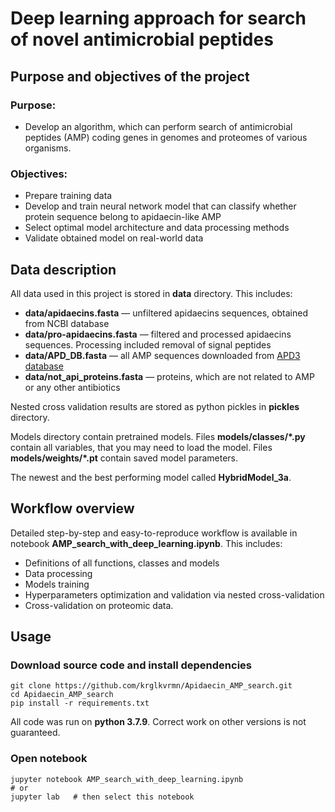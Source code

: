 # Deep learning approach for search of novel antimicrobial peptides

## Purpose and objectives of the project

### Purpose:

+ Develop an algorithm, which can perform search of antimicrobial peptides (AMP) coding genes in genomes and proteomes of various organisms.

### Objectives:

+ Prepare training data
+ Develop and train neural network model that can classify whether protein sequence belong to apidaecin-like AMP
+ Select optimal model architecture and data processing methods
+ Validate obtained model on real-world data

## Data description

All data used in this project is stored in **data** directory. This includes:

+ **data/apidaecins.fasta**  &mdash; unfiltered apidaecins sequences, obtained from NCBI database
+ **data/pro-apidaecins.fasta** &mdash; filtered and processed apidaecins sequences. Processing included removal of signal peptides
+ **data/APD_DB.fasta** &mdash; all AMP sequences downloaded from [APD3 database](https://aps.unmc.edu/)
+ **data/not_api_proteins.fasta** &mdash; proteins, which are not related to AMP or any other antibiotics

Nested cross validation results are stored as python pickles in **pickles** directory.

Models directory contain pretrained models. Files **models/classes/*.py** contain all variables, that you may need to load the model. Files **models/weights/*.pt** contain saved model parameters.

The newest and the best performing model called **HybridModel_3a**.

## Workflow overview

Detailed step-by-step and easy-to-reproduce workflow is available in notebook **AMP_search_with_deep_learning.ipynb**. This includes: 

+ Definitions of all functions, classes and models
+ Data processing
+ Models training
+ Hyperparameters optimization and validation via nested cross-validation
+ Cross-validation on proteomic data.

## Usage

### Download source code and install dependencies

```
git clone https://github.com/krglkvrmn/Apidaecin_AMP_search.git
cd Apidaecin_AMP_search
pip install -r requirements.txt
```

All code was run on **python 3.7.9**. Correct work on other versions is not guaranteed.

### Open notebook

```
jupyter notebook AMP_search_with_deep_learning.ipynb
# or
jupyter lab   # then select this notebook
```



